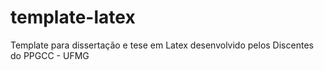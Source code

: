 # template-latex
Template para dissertação e tese em Latex desenvolvido pelos Discentes do PPGCC - UFMG
